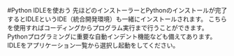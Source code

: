 #Python IDLEを使おう
先ほどのインストーラーとPythonのインストールが完了するとIDLEというIDE（統合開発環境）も一緒にインストールされます。
こちらを使用すればコーディングからプログラム実行まで行うことができます。Pythonプログラミングに重要な自動インデント機能なども備えてあります。
IDLEをアプリケーション一覧から選択し起動をしてください。